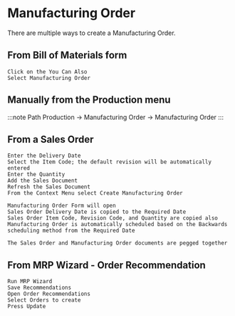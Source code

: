 # Manufacturing Order

There are multiple ways to create a Manufacturing Order.

## From Bill of Materials form

    Click on the You Can Also
    Select Manufacturing Order

## Manually from the Production menu

:::note Path
Production → Manufacturing Order → Manufacturing Order
:::

## From a Sales Order

    Enter the Delivery Date
    Select the Item Code; the default revision will be automatically entered
    Enter the Quantity
    Add the Sales Document
    Refresh the Sales Document
    From the Context Menu select Create Manufacturing Order

    Manufacturing Order Form will open
    Sales Order Delivery Date is copied to the Required Date
    Sales Order Item Code, Revision Code, and Quantity are copied also
    Manufacturing Order is automatically scheduled based on the Backwards scheduling method from the Required Date

    The Sales Order and Manufacturing Order documents are pegged together

## From MRP Wizard - Order Recommendation

    Run MRP Wizard
    Save Recommendations
    Open Order Recommendations
    Select Orders to create
    Press Update

